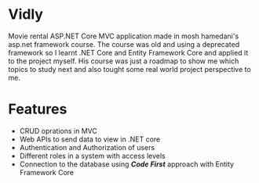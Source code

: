 # Vidly
Movie rental ASP.NET Core MVC application made in mosh hamedani's asp.net framework course.
The course was old and using a deprecated framework so I learnt .NET Core and Entity Framework Core and applied it to the project myself. 
His course was just a roadmap to show me which topics to study next and also tought some real world project perspective to me.

# Features
* CRUD oprations in MVC
* Web APIs to send data to view in .NET core
* Authentication and Authorization of users
* Different roles in a system with access levels
* Connection to the database using ***Code First*** approach with Entity Framework Core
